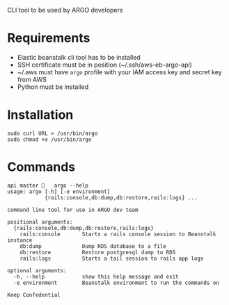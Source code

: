 CLI tool to be used by ARGO developers

# Requirements
- Elastic beanstalk cli tool has to be installed
- SSH certificate must be in position (~/.ssh/aws-eb-argo-api)
- ~/.aws must have `argo` profile with your IAM access key and secret key from AWS
- Python must be installed

# Installation
```
sudo curl URL > /usr/bin/argo
sudo chmod +x /usr/bin/argo

```
# Commands
```
api master 🐷   argo --help
usage: argo [-h] [-e environment]
            {rails:console,db:dump,db:restore,rails:logs} ...

command line tool for use in ARGO dev team

positional arguments:
  {rails:console,db:dump,db:restore,rails:logs}
    rails:console       Starts a rails console session to Beanstalk instance
    db:dump             Dump RDS database to a file
    db:restore          Restore postgresql dump to RDS
    rails:logs          Starts a tail session to rails app logs

optional arguments:
  -h, --help            show this help message and exit
  -e environment        Beanstalk environment to run the commands on

Keep Confedential
```
